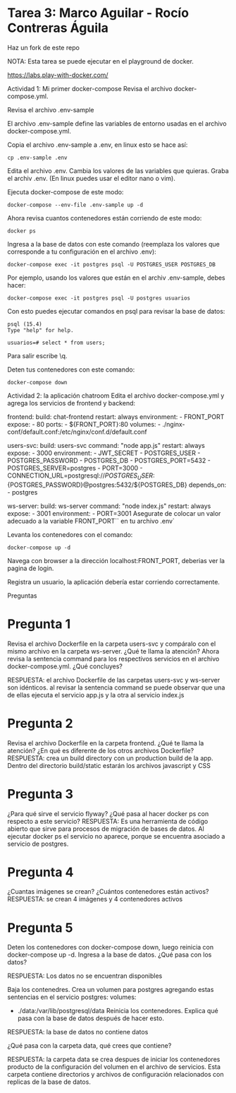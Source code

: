 # Tarea 3: Marco Aguilar - Rocío Contreras Águila

Haz un fork de este repo

NOTA: Esta tarea se puede ejecutar en el playground de docker.

https://labs.play-with-docker.com/

Actividad 1: Mi primer docker-compose
Revisa el archivo docker-compose.yml.

Revisa el archivo .env-sample

El archivo .env-sample define las variables de entorno usadas en el archivo docker-compose.yml.

Copia el archivo .env-sample a .env, en linux esto se hace así:

    cp .env-sample .env
Edita el archivo .env. Cambia los valores de las variables que quieras. Graba el archiv .env. (En linux puedes usar el editor nano o vim).

Ejecuta docker-compose de este modo:

    docker-compose --env-file .env-sample up -d
Ahora revisa cuantos contenedores están corriendo de este modo:

    docker ps
Ingresa a la base de datos con este comando (reemplaza los valores que corresponde a tu configuración en el archivo .env):

    docker-compose exec -it postgres psql -U POSTGRES_USER POSTGRES_DB
Por ejemplo, usando los valores que están en el archiv .env-sample, debes hacer:

    docker-compose exec -it postgres psql -U postgres usuarios
Con esto puedes ejecutar comandos en psql para revisar la base de datos:

    psql (15.4)
    Type "help" for help.

    usuarios=# select * from users;
Para salir escribe \q.

Deten tus contenedores con este comando:

    docker-compose down
Actividad 2: la aplicación chatroom
Edita el archivo docker-compose.yml y agrega los servicios de frontend y backend:

  frontend:
    build: chat-frontend
    restart: always
    environment:
      - FRONT_PORT
    expose: 
      - 80
    ports:
      - ${FRONT_PORT}:80
    volumes:
      - ./nginx-conf/default.conf:/etc/nginx/conf.d/default.conf
 
  users-svc:
    build: users-svc
    command: "node app.js" 
    restart: always
    expose:
      - 3000
    environment:
      - JWT_SECRET
      - POSTGRES_USER
      - POSTGRES_PASSWORD
      - POSTGRES_DB
      - POSTGRES_PORT=5432
      - POSTGRES_SERVER=postgres
      - PORT=3000
      - CONNECTION_URL=postgresql://${POSTGRES_USER}:${POSTGRES_PASSWORD}@postgres:5432/${POSTGRES_DB}
    depends_on:
      - postgres
  
  ws-server:
    build: ws-server
    command: "node index.js"
    restart: always
    expose:
      - 3001
    environment:
      - PORT=3001
Asegurate de colocar un valor adecuado a la variable FRONT_PORT`` en tu archivo .env`

Levanta los contenedores con el comando:

    docker-compose up -d
Navega con browser a la dirección localhost:FRONT_PORT, deberias ver la pagina de login.

Registra un usuario, la aplicación debería estar corriendo correctamente.

Preguntas

# Pregunta 1
Revisa el archivo Dockerfile en la carpeta users-svc y compáralo con el mismo archivo en la carpeta ws-server. ¿Qué te llama la atención? Ahora revisa la sentencia command para los respectivos servicios en el archivo docker-compose.yml. ¿Qué concluyes?

RESPUESTA: el archivo Dockerfile de las carpetas users-svc y ws-server son idénticos. al revisar la sentencia command se puede observar que una de ellas ejecuta el servicio app.js y la otra al servicio index.js

# Pregunta 2
Revisa el archivo Dockerfile en la carpeta frontend. ¿Qué te llama la atención? ¿En qué es diferente de los otros archivos Dockerfile?
RESPUESTA: crea un build directory con un production build de la app. Dentro del directorio build/static estarán los archivos javascript y CSS

# Pregunta 3
¿Para qué sirve el servicio flyway? ¿Qué pasa al hacer docker ps con respecto a este servicio?
RESPUESTA: Es una herramienta de código abierto que sirve para procesos de migración de bases de datos. Al ejecutar docker ps el servicio no aparece, porque se encuentra asociado a servicio de postgres.

# Pregunta 4
¿Cuantas imágenes se crean? ¿Cuántos contenedores están activos?
RESPUESTA: se crean 4 imágenes y 4 contenedores activos

# Pregunta 5
Deten los contenedores con docker-compose down, luego reinicia con docker-compose up -d. Ingresa a la base de datos. ¿Qué pasa con los datos?

RESPUESTA: Los datos no se encuentran disponibles

Baja los contenedres. Crea un volumen para postgres agregando estas sentencias en el servicio postgres:
 volumes:
   - ./data:/var/lib/postgresql/data
Reinicia los contenedores. Explica qué pasa con la base de datos después de hacer esto.

RESPUESTA: la base de datos no contiene datos

¿Qué pasa con la carpeta data, qué crees que contiene?

RESPUESTA: la carpeta data se crea despues de iniciar los contenedores producto de la configuración del volumen en el archivo de servicios. Esta carpeta contiene directorios y archivos de configuración relacionados con replicas de la base de datos.
